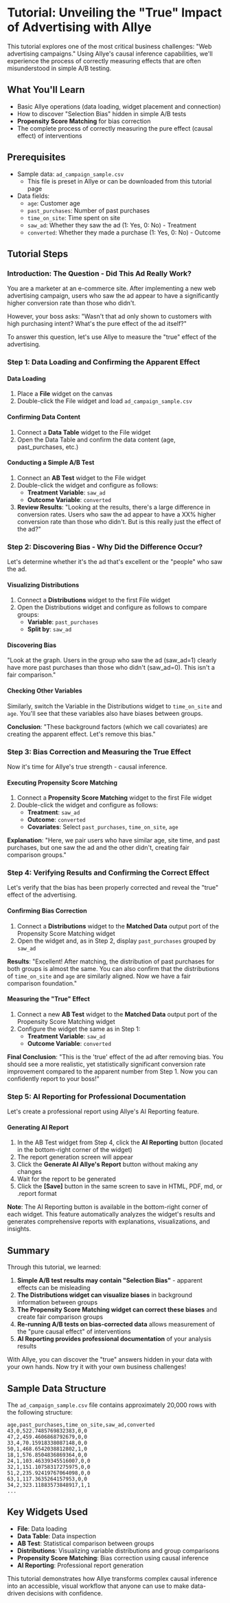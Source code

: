 # Tutorial: Unveiling the "True" Impact of Advertising with Allye

This tutorial explores one of the most critical business challenges: "Web advertising campaigns." Using Allye's causal inference capabilities, we'll experience the process of correctly measuring effects that are often misunderstood in simple A/B testing.

## What You'll Learn

- Basic Allye operations (data loading, widget placement and connection)
- How to discover "Selection Bias" hidden in simple A/B tests
- **Propensity Score Matching** for bias correction
- The complete process of correctly measuring the pure effect (causal effect) of interventions

## Prerequisites

- Sample data: `ad_campaign_sample.csv`
  - This file is preset in Allye or can be downloaded from this tutorial page
- Data fields:
  - `age`: Customer age
  - `past_purchases`: Number of past purchases
  - `time_on_site`: Time spent on site
  - `saw_ad`: Whether they saw the ad (1: Yes, 0: No) - Treatment
  - `converted`: Whether they made a purchase (1: Yes, 0: No) - Outcome

## Tutorial Steps

### Introduction: The Question - Did This Ad Really Work?

You are a marketer at an e-commerce site. After implementing a new web advertising campaign, users who saw the ad appear to have a significantly higher conversion rate than those who didn't.

However, your boss asks: "Wasn't that ad only shown to customers with high purchasing intent? What's the pure effect of the ad itself?"

To answer this question, let's use Allye to measure the "true" effect of the advertising.

### Step 1: Data Loading and Confirming the Apparent Effect

#### Data Loading
1. Place a **File** widget on the canvas
2. Double-click the File widget and load `ad_campaign_sample.csv`

#### Confirming Data Content
1. Connect a **Data Table** widget to the File widget
2. Open the Data Table and confirm the data content (age, past_purchases, etc.)

#### Conducting a Simple A/B Test
1. Connect an **AB Test** widget to the File widget
2. Double-click the widget and configure as follows:
   - **Treatment Variable**: `saw_ad`
   - **Outcome Variable**: `converted`
3. **Review Results**: "Looking at the results, there's a large difference in conversion rates. Users who saw the ad appear to have a XX% higher conversion rate than those who didn't. But is this really just the effect of the ad?"

### Step 2: Discovering Bias - Why Did the Difference Occur?

Let's determine whether it's the ad that's excellent or the "people" who saw the ad.

#### Visualizing Distributions
1. Connect a **Distributions** widget to the first File widget
2. Open the Distributions widget and configure as follows to compare groups:
   - **Variable**: `past_purchases`
   - **Split by**: `saw_ad`

#### Discovering Bias
"Look at the graph. Users in the group who saw the ad (saw_ad=1) clearly have more past purchases than those who didn't (saw_ad=0). This isn't a fair comparison."

#### Checking Other Variables
Similarly, switch the Variable in the Distributions widget to `time_on_site` and `age`. You'll see that these variables also have biases between groups.

**Conclusion**: "These background factors (which we call covariates) are creating the apparent effect. Let's remove this bias."

### Step 3: Bias Correction and Measuring the True Effect

Now it's time for Allye's true strength - causal inference.

#### Executing Propensity Score Matching
1. Connect a **Propensity Score Matching** widget to the first File widget
2. Double-click the widget and configure as follows:
   - **Treatment**: `saw_ad`
   - **Outcome**: `converted`
   - **Covariates**: Select `past_purchases`, `time_on_site`, `age`

**Explanation**: "Here, we pair users who have similar age, site time, and past purchases, but one saw the ad and the other didn't, creating fair comparison groups."

### Step 4: Verifying Results and Confirming the Correct Effect

Let's verify that the bias has been properly corrected and reveal the "true" effect of the advertising.

#### Confirming Bias Correction
1. Connect a **Distributions** widget to the **Matched Data** output port of the Propensity Score Matching widget
2. Open the widget and, as in Step 2, display `past_purchases` grouped by `saw_ad`

**Results**: "Excellent! After matching, the distribution of past purchases for both groups is almost the same. You can also confirm that the distributions of `time_on_site` and `age` are similarly aligned. Now we have a fair comparison foundation."

#### Measuring the "True" Effect
1. Connect a new **AB Test** widget to the **Matched Data** output port of the Propensity Score Matching widget
2. Configure the widget the same as in Step 1:
   - **Treatment Variable**: `saw_ad`
   - **Outcome Variable**: `converted`

**Final Conclusion**: "This is the 'true' effect of the ad after removing bias. You should see a more realistic, yet statistically significant conversion rate improvement compared to the apparent number from Step 1. Now you can confidently report to your boss!"

### Step 5: AI Reporting for Professional Documentation

Let's create a professional report using Allye's AI Reporting feature.

#### Generating AI Report
1. In the AB Test widget from Step 4, click the **AI Reporting** button (located in the bottom-right corner of the widget)
2. The report generation screen will appear
3. Click the **Generate AI Allye's Report** button without making any changes
4. Wait for the report to be generated
5. Click the **[Save]** button in the same screen to save in HTML, PDF, md, or .report format

**Note**: The AI Reporting button is available in the bottom-right corner of each widget. This feature automatically analyzes the widget's results and generates comprehensive reports with explanations, visualizations, and insights.

## Summary

Through this tutorial, we learned:

1. **Simple A/B test results may contain "Selection Bias"** - apparent effects can be misleading
2. **The Distributions widget can visualize biases** in background information between groups
3. **The Propensity Score Matching widget can correct these biases** and create fair comparison groups
4. **Re-running A/B tests on bias-corrected data** allows measurement of the "pure causal effect" of interventions
5. **AI Reporting provides professional documentation** of your analysis results

With Allye, you can discover the "true" answers hidden in your data with your own hands. Now try it with your own business challenges!

## Sample Data Structure

The `ad_campaign_sample.csv` file contains approximately 20,000 rows with the following structure:

```csv
age,past_purchases,time_on_site,saw_ad,converted
43,0,522.7485769832383,0,0
47,2,459.4606868792679,0,0
33,4,70.15918338087148,0,0
50,1,468.6542038812802,1,0
18,1,576.8504836869364,0,0
24,1,103.46339345516007,0,0
32,1,151.10758317275975,0,0
51,2,235.92419767064098,0,0
63,1,117.3635264157953,0,0
34,2,323.11883573848917,1,1
...
```

## Key Widgets Used

- **File**: Data loading
- **Data Table**: Data inspection
- **AB Test**: Statistical comparison between groups
- **Distributions**: Visualizing variable distributions and group comparisons
- **Propensity Score Matching**: Bias correction using causal inference
- **AI Reporting**: Professional report generation

This tutorial demonstrates how Allye transforms complex causal inference into an accessible, visual workflow that anyone can use to make data-driven decisions with confidence. 